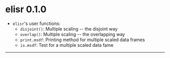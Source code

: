 
# elisr 0.1.0

- `elisr`'s user functions:
  - `disjoint()`: Multiple scaling -- the disjoint way 
  - `overlap()`: Multiple scaling -- the overlapping way 
  - `print.msdf`: Printing method for multiple scaled data frames
  - `is.msdf`: Test for a multiple scaled data fame

---

